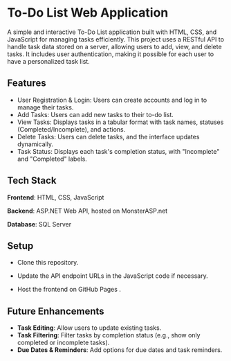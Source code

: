 # To-Do List Web Application

A simple and interactive To-Do List application built with HTML, CSS, and JavaScript for managing tasks efficiently. This project uses a RESTful API to handle task data stored on a server, allowing users to add, view, and delete tasks. It includes user authentication, making it possible for each user to have a personalized task list.



## Features

- User Registration & Login: Users can create accounts and log in to manage their tasks.
- Add Tasks: Users can add new tasks to their to-do list.
- View Tasks: Displays tasks in a tabular format with task names, statuses (Completed/Incomplete), and actions.
- Delete Tasks: Users can delete tasks, and the interface updates dynamically.
- Task Status: Displays each task's completion status, with "Incomplete" and "Completed" labels.


## Tech Stack

**Frontend**: HTML, CSS, JavaScript

**Backend**: ASP.NET Web API, hosted on MonsterASP.net

**Database**: SQL Server



## Setup
- Clone this repository.

- Update the API endpoint URLs in the JavaScript code if necessary.

- Host the frontend on GitHub Pages .

## Future Enhancements
- **Task Editing**: Allow users to update existing tasks.
- **Task Filtering**: Filter tasks by completion status (e.g., show only completed or incomplete tasks).
- **Due Dates & Reminders**: Add options for due dates and task reminders.
